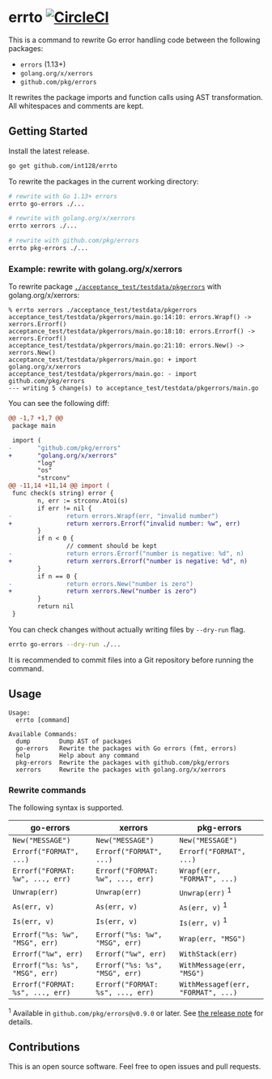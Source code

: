 # errto [![CircleCI](https://circleci.com/gh/int128/errto.svg?style=shield)](https://circleci.com/gh/int128/errto)

This is a command to rewrite Go error handling code between the following packages:

- `errors` (1.13+)
- `golang.org/x/xerrors`
- `github.com/pkg/errors`

It rewrites the package imports and function calls using AST transformation.
All whitespaces and comments are kept.


## Getting Started

Install the latest release.

```sh
go get github.com/int128/errto
```

To rewrite the packages in the current working directory:

```sh
# rewrite with Go 1.13+ errors
errto go-errors ./...

# rewrite with golang.org/x/xerrors
errto xerrors ./...

# rewrite with github.com/pkg/errors
errto pkg-errors ./...
```

### Example: rewrite with golang.org/x/xerrors

To rewrite package [`./acceptance_test/testdata/pkgerrors`](acceptance_test/testdata/pkgerrors/main.go) with golang.org/x/xerrors:

```console
% errto xerrors ./acceptance_test/testdata/pkgerrors
acceptance_test/testdata/pkgerrors/main.go:14:10: errors.Wrapf() -> xerrors.Errorf()
acceptance_test/testdata/pkgerrors/main.go:18:10: errors.Errorf() -> xerrors.Errorf()
acceptance_test/testdata/pkgerrors/main.go:21:10: errors.New() -> xerrors.New()
acceptance_test/testdata/pkgerrors/main.go: + import golang.org/x/xerrors
acceptance_test/testdata/pkgerrors/main.go: - import github.com/pkg/errors
--- writing 5 change(s) to acceptance_test/testdata/pkgerrors/main.go
```

You can see the following diff:

```patch
@@ -1,7 +1,7 @@
 package main

 import (
-       "github.com/pkg/errors"
+       "golang.org/x/xerrors"
        "log"
        "os"
        "strconv"
@@ -11,14 +11,14 @@ import (
 func check(s string) error {
        n, err := strconv.Atoi(s)
        if err != nil {
-               return errors.Wrapf(err, "invalid number")
+               return xerrors.Errorf("invalid number: %w", err)
        }
        if n < 0 {
                // comment should be kept
-               return errors.Errorf("number is negative: %d", n)
+               return xerrors.Errorf("number is negative: %d", n)
        }
        if n == 0 {
-               return errors.New("number is zero")
+               return xerrors.New("number is zero")
        }
        return nil
 }
```

You can check changes without actually writing files by `--dry-run` flag.

```sh
errto go-errors --dry-run ./...
```

It is recommended to commit files into a Git repository before running the command.


## Usage

```
Usage:
  errto [command]

Available Commands:
  dump        Dump AST of packages
  go-errors   Rewrite the packages with Go errors (fmt, errors)
  help        Help about any command
  pkg-errors  Rewrite the packages with github.com/pkg/errors
  xerrors     Rewrite the packages with golang.org/x/xerrors
```

### Rewrite commands

The following syntax is supported.

| go-errors | xerrors | pkg-errors |
|-----------|---------|------------|
| `New("MESSAGE")` | `New("MESSAGE")` | `New("MESSAGE")` |
| `Errorf("FORMAT", ...)` | `Errorf("FORMAT", ...)` | `Errorf("FORMAT", ...)` |
| `Errorf("FORMAT: %w", ..., err)` | `Errorf("FORMAT: %w", ..., err)` | `Wrapf(err, "FORMAT", ...)` |
| `Unwrap(err)` | `Unwrap(err)` | `Unwrap(err)` <sup>1</sup> |
| `As(err, v)` | `As(err, v)` | `As(err, v)` <sup>1</sup> |
| `Is(err, v)` | `Is(err, v)` | `Is(err, v)` <sup>1</sup> |
| `Errorf("%s: %w", "MSG", err)` | `Errorf("%s: %w", "MSG", err)` | `Wrap(err, "MSG")` |
| `Errorf("%w", err)` | `Errorf("%w", err)` | `WithStack(err)` |
| `Errorf("%s: %s", "MSG", err)` | `Errorf("%s: %s", "MSG", err)` | `WithMessage(err, "MSG")` |
| `Errorf("FORMAT: %s", ..., err)` | `Errorf("FORMAT: %s", ..., err)` | `WithMessagef(err, "FORMAT", ...)` |

<sup>1</sup> Available in `github.com/pkg/errors@v0.9.0` or later. See [the release note](https://github.com/pkg/errors/releases/tag/v0.9.0) for details.


## Contributions

This is an open source software.
Feel free to open issues and pull requests.
